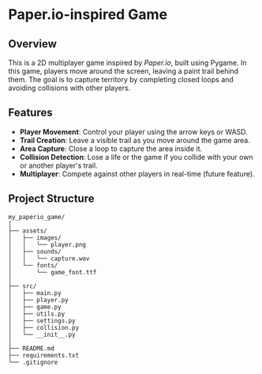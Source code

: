 # Paper.io-inspired Game

## Overview
This is a 2D multiplayer game inspired by *Paper.io*, built using Pygame. In this game, players move around the screen, leaving a paint trail behind them.
The goal is to capture territory by completing closed loops and avoiding collisions with other players.

## Features
- **Player Movement**: Control your player using the arrow keys or WASD.
- **Trail Creation**: Leave a visible trail as you move around the game area.
- **Area Capture**: Close a loop to capture the area inside it.
- **Collision Detection**: Lose a life or the game if you collide with your own or another player's trail.
- **Multiplayer**: Compete against other players in real-time (future feature).

## Project Structure
```
my_paperio_game/
│
├── assets/
│   ├── images/
│   │   └── player.png
│   ├── sounds/
│   │   └── capture.wav
│   └── fonts/
│       └── game_font.ttf
│
├── src/
│   ├── main.py
│   ├── player.py
│   ├── game.py
│   ├── utils.py
│   ├── settings.py
│   ├── collision.py
│   └── __init__.py
│
├── README.md
├── requirements.txt
└── .gitignore
```

